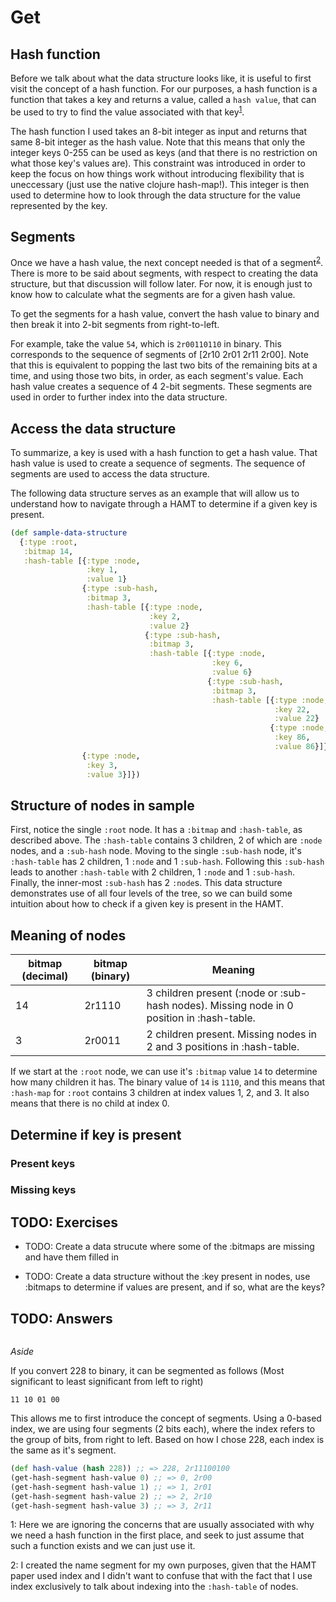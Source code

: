 # Get

## Hash function

Before we talk about what the data structure looks like, it is useful to first visit the concept of a hash function.
For our purposes, a hash function is a function that takes a key and returns a value, called a `hash value`, that can be used to try to find the value associated with that key<sup>[1](#footnote-1)</sup>.

The hash function I used takes an 8-bit integer as input and returns that same 8-bit integer as the hash value.
Note that this means that only the integer keys 0-255 can be used as keys (and that there is no restriction on what those key's values are).
This constraint was introduced in order to keep the focus on how things work without introducing flexibility that is uneccessary (just use the native clojure hash-map!).
This integer is then used to determine how to look through the data structure for the value represented by the key.

## Segments

Once we have a hash value, the next concept needed is that of a segment<sup>[2](#footnote-2)</sup>.
There is more to be said about segments, with respect to creating the data structure, but that discussion will follow later.
For now, it is enough just to know how to calculate what the segments are for a given hash value.

To get the segments for a hash value, convert the hash value to binary and then break it into 2-bit segments from right-to-left.

For example, take the value `54`, which is `2r00110110` in binary.
This corresponds to the sequence of segments of [2r10 2r01 2r11 2r00].
Note that this is equivalent to popping the last two bits of the remaining bits at a time, and using those two bits, in order, as each segment's value.
Each hash value creates a sequence of 4 2-bit segments.
These segments are used in order to further index into the data structure.

## Access the data structure

To summarize, a key is used with a hash function to get a hash value.
That hash value is used to create a sequence of segments.
The sequence of segments are used to access the data structure.

The following data structure serves as an example that will allow us to understand how to navigate through a HAMT to determine if a given key is present.

```clojure
(def sample-data-structure
  {:type :root,
   :bitmap 14,
   :hash-table [{:type :node,
                 :key 1,
                 :value 1}
                {:type :sub-hash,
                 :bitmap 3,
                 :hash-table [{:type :node,
                               :key 2,
                               :value 2}
                              {:type :sub-hash,
                               :bitmap 3,
                               :hash-table [{:type :node,
                                             :key 6,
                                             :value 6}
                                            {:type :sub-hash,
                                             :bitmap 3,
                                             :hash-table [{:type :node,
                                                           :key 22,
                                                           :value 22}
                                                          {:type :node,
                                                           :key 86,
                                                           :value 86}]}]}]}
                {:type :node,
                 :key 3,
                 :value 3}]})

```

## Structure of nodes in sample

First, notice the single `:root` node.
It has a `:bitmap` and `:hash-table`, as described above.
The `:hash-table` contains 3 children, 2 of which are `:node` nodes, and a `:sub-hash` node.
Moving to the single `:sub-hash` node, it's `:hash-table` has 2 children, 1 `:node` and 1 `:sub-hash`.
Following this `:sub-hash` leads to another `:hash-table` with 2 children, 1 `:node` and 1 `:sub-hash`.
Finally, the inner-most `:sub-hash` has 2 `:node`s.
This data structure demonstrates use of all four levels of the tree, so we can build some intuition about how to check if a given key is present in the HAMT.

## Meaning of nodes

| bitmap (decimal) | bitmap (binary) | Meaning |
|----|--------|-----|
| 14 | 2r1110 | 3 children present (:node or :sub-hash nodes). Missing node in 0 position in :hash-table. |
|  3 | 2r0011 | 2 children present. Missing nodes in 2 and 3 positions in :hash-table. |

If we start at the `:root` node, we can use it's `:bitmap` value `14` to determine how many children it has.
The binary value of `14` is `1110`, and this means that `:hash-map` for `:root` contains 3 children at index values 1, 2, and 3.
It also means that there is no child at index 0.

## Determine if key is present

### Present keys

### Missing keys

## TODO: Exercises

* TODO: Create a data strucute where some of the :bitmaps are missing and have them filled in

* TODO: Create a data structure without the :key present in nodes, use :bitmaps to determine if values are present, and if so, what are the keys?

## TODO: Answers

```clojure

```

*Aside*

If you convert 228 to binary,
it can be segmented as follows (Most significant to least significant from left to right)

`11 10 01 00`

This allows me to first introduce the concept of segments. Using a 0-based index,
we are using four segments (2 bits each), where the index refers to the group
of bits, from right to left. Based on how I chose 228, each index is the same
as it's segment.

```clojure
(def hash-value (hash 228)) ;; => 228, 2r11100100
(get-hash-segment hash-value 0) ;; => 0, 2r00
(get-hash-segment hash-value 1) ;; => 1, 2r01
(get-hash-segment hash-value 2) ;; => 2, 2r10
(get-hash-segment hash-value 3) ;; => 3, 2r11
```

<a name="footnote-1">1</a>: Here we are ignoring the concerns that are usually associated with why we need a hash function in the first place, and seek to just assume that such a function exists and we can just use it.

<a name="footnote-2">2</a>: I created the name segment for my own purposes, given that the HAMT paper used index and I didn't want to confuse that with the fact that I use index exclusively to talk about indexing into the `:hash-table` of nodes.
